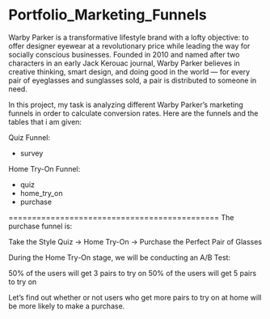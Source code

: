 # Portfolio_Marketing_Funnels


Warby Parker is a transformative lifestyle brand with a lofty objective: to offer designer eyewear at a revolutionary price while leading the way for socially conscious businesses. Founded in 2010 and named after two characters in an early Jack Kerouac journal, Warby Parker believes in creative thinking, smart design, and doing good in the world — for every pair of eyeglasses and sunglasses sold, a pair is distributed to someone in need.

In this project, my task is analyzing different Warby Parker’s marketing funnels in order to calculate conversion rates. Here are the funnels and the tables that i am given:

Quiz Funnel:
+ survey

Home Try-On Funnel:
+ quiz
+ home_try_on
+ purchase

=============================================
The purchase funnel is:

Take the Style Quiz → Home Try-On → Purchase the Perfect Pair of Glasses

During the Home Try-On stage, we will be conducting an A/B Test:

50% of the users will get 3 pairs to try on
50% of the users will get 5 pairs to try on

Let’s find out whether or not users who get more pairs to try on 
at home will be more likely to make a purchase.
